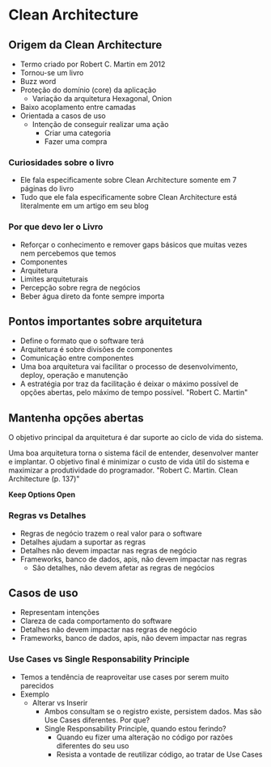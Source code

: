 # Clean Architecture

## Origem da Clean Architecture

- Termo criado por Robert C. Martin em 2012
- Tornou-se um livro
- Buzz word
- Proteção do domínio (core) da aplicação
  - Variação da arquitetura Hexagonal, Onion
- Baixo acoplamento entre camadas
- Orientada a casos de uso
  - Intenção de conseguir realizar uma ação
    - Criar uma categoria
    - Fazer uma compra

### Curiosidades sobre o livro

- Ele fala especificamente sobre Clean Architecture somente em 7 páginas do livro
- Tudo que ele fala especificamente sobre Clean Architecture está literalmente em um artigo em seu blog

### Por que devo ler o Livro

- Reforçar o conhecimento e remover gaps básicos que muitas vezes nem percebemos que temos
- Componentes
- Arquitetura
- Limites arquiteturais
- Percepção sobre regra de negócios
- Beber água direto da fonte sempre importa

## Pontos importantes sobre arquitetura

- Define o formato que o software terá
- Arquitetura é sobre divisões de componentes
- Comunicação entre componentes
- Uma boa arquitetura vai facilitar o processo de desenvolvimento, deploy, operação e manutenção
- A estratégia por traz da facilitação é deixar o máximo possível de opções abertas, pelo máximo de tempo possível. "Robert C. Martin"

## Mantenha opções abertas

O objetivo principal da arquitetura é dar suporte ao ciclo de vida do sistema.

Uma boa arquitetura torna o sistema fácil de entender, desenvolver manter e implantar. O objetivo final é minimizar o custo de vida útil do sistema e maximizar a produtividade do programador. "Robert C. Martin. Clean Architecture (p. 137)"

**Keep Options Open**

### Regras vs Detalhes

- Regras de negócio trazem o real valor para o software
- Detalhes ajudam a suportar as regras
- Detalhes não devem impactar nas regras de negócio
- Frameworks, banco de dados, apis, não devem impactar nas regras
  - São detalhes, não devem afetar as regras de negócios

## Casos de uso

- Representam intenções
- Clareza de cada comportamento do software
- Detalhes não devem impactar nas regras de negócio
- Frameworks, banco de dados, apis, não devem impactar nas regras

### Use Cases vs Single Responsability Principle

- Temos a tendência de reaproveitar use cases por serem muito parecidos
- Exemplo
  - Alterar vs Inserir
    - Ambos consultam se o registro existe, persistem dados. Mas são Use Cases diferentes. Por que?
    - Single Responsability Principle, quando estou ferindo?
      - Quando eu fizer uma alteração no código por razões diferentes do seu uso
      - Resista a vontade de reutilizar código, ao tratar de Use Cases
